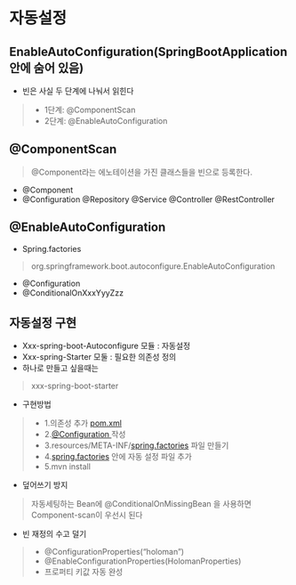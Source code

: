 # 자동설정

## EnableAutoConfiguration(SpringBootApplication 안에 숨어 있음)
 - 빈은 사실 두 단계에 나눠서 읽힌다
 > - 1단계: @ComponentScan
 >-  2단계: @EnableAutoConfiguration
## @ComponentScan
 >@Component라는 에노테이션을 가진 클래스들을 빈으로 등록한다.
- @Component
- @Configuration @Repository @Service @Controller @RestController
## @EnableAutoConfiguration
  - Spring.factories 
 > org.springframework.boot.autoconfigure.EnableAutoConfiguration
 - @Configuration
 - @ConditionalOnXxxYyyZzz


## 자동설정 구현

- Xxx-spring-boot-Autoconfigure 모듈 : 자동설정
- Xxx-spring-Starter 모둘 : 필요한 의존성 정의
- 하나로 만들고 싶을때는
 >xxx-spring-boot-starter
 - 구현방법
 > - 1.의존성 추가
>[pom.xml](./pom.xml)
> - 2.[@Configuration ](./src/main/java/me/devksh930/HolomanConfiguration.java) 작성
>- 3.resources/META-INF/[spring.factories](./src/main/resources/META-INF/spring.factories) 파일 만들기
>- 4.[spring.factories](./src/main/resources/META-INF/spring.factories) 안에 자동 설정 파일 추가
> - 5.mvn install
 - 덮어쓰기 방지
 > 자동세팅하는 Bean에 @ConditionalOnMissingBean 을 사용하면 Component-scan이 우선시 된다
 - 빈 재정의 수고 덜기
 > - @ConfigurationProperties(“holoman”)
> - @EnableConfigurationProperties(HolomanProperties)
> - 프로퍼티 키값 자동 완성
